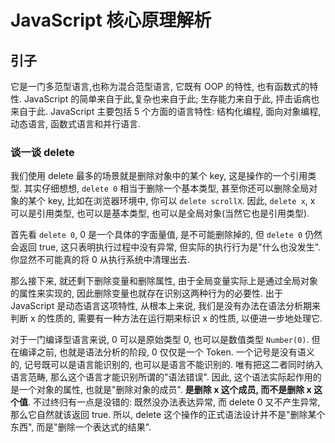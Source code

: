 # JavaScript 核心原理解析

## 引子

它是一门多范型语言,也称为混合范型语言, 它既有 OOP 的特性, 也有函数式的特性. JavaScript 的简单来自于此,复杂也来自于此; 生存能力来自于此, 抨击诟病也来自于此. JavaScript 主要包括 5 个方面的语言特性: 结构化编程, 面向对象编程, 动态语言, 函数式语言和并行语言.

### 谈一谈 delete

我们使用 delete 最多的场景就是删除对象中的某个 key, 这是操作的一个引用类型. 其实仔细想想, `delete 0` 相当于删除一个基本类型, 甚至你还可以删除全局对象的某个 key, 比如在浏览器环境中, 你可以 `delete scrollX`. 因此, `delete x`, x 可以是引用类型, 也可以是基本类型, 也可以是全局对象(当然它也是引用类型).

首先看 `delete 0`, 0 是一个具体的字面量值, 是不可能删除掉的, 但 `delete 0` 仍然会返回 true,  这只表明执行过程中没有异常, 但实际的执行行为是"什么也没发生". 你显然不可能真的将 0 从执行系统中清理出去.

那么接下来, 就还剩下删除变量和删除属性, 由于全局变量实际上是通过全局对象的属性来实现的, 因此删除变量也就存在识别这两种行为的必要性. 出于 JavaScript 是动态语言这项特性, 从根本上来说, 我们是没有办法在语法分析期来判断 x 的性质的, 需要有一种方法在运行期来标识 x 的性质, 以便进一步地处理它.

对于一门编译型语言来说, 0 可以是原始类型 0, 也可以是数值类型 `Number(0)`. 但在编译之前, 也就是语法分析的阶段, 0 仅仅是一个 Token. 一个记号是没有语义的, 记号既可以是语言能识别的, 也可以是语言不能识别的. 唯有把这二者同时纳入语言范畴, 那么这个语言才能识别所谓的"语法错误". 因此, 这个语法实际起作用的是一个对象的属性, 也就是"删除对象的成员". **是删除 x 这个成员, 而不是删除 x 这个值**. 不过终归有一点是没错的: 既然没办法表达异常, 而 delete 0 又不产生异常, 那么它自然就该返回 true. 所以, delete 这个操作的正式语法设计并不是"删除某个东西", 而是"删除一个表达式的结果".
